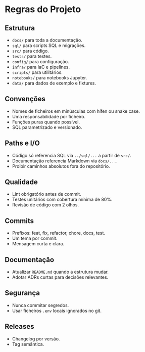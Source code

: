 # Regras do Projeto

## Estrutura
- `docs/` para toda a documentação.
- `sql/` para scripts SQL e migrações.
- `src/` para código.
- `tests/` para testes.
- `config/` para configuração.
- `infra/` para IaC e pipelines.
- `scripts/` para utilitários.
- `notebooks/` para notebooks Jupyter.
- `data/` para dados de exemplo e fixtures.

## Convenções
- Nomes de ficheiros em minúsculas com hífen ou snake case.
- Uma responsabilidade por ficheiro.
- Funções puras quando possível.
- SQL parametrizado e versionado.

## Paths e I/O
- Código só referencia SQL via `../sql/...` a partir de `src/`.
- Documentação referencia Markdown via `docs/...`.
- Proibir caminhos absolutos fora do repositório.

## Qualidade
- Lint obrigatório antes de commit.
- Testes unitários com cobertura mínima de 80%.
- Revisão de código com 2 olhos.

## Commits
- Prefixos: feat, fix, refactor, chore, docs, test.
- Um tema por commit.
- Mensagem curta e clara.

## Documentação
- Atualizar `README.md` quando a estrutura mudar.
- Adotar ADRs curtas para decisões relevantes.

## Segurança
- Nunca commitar segredos.
- Usar ficheiros `.env` locais ignorados no git.

## Releases
- Changelog por versão.
- Tag semântica.

